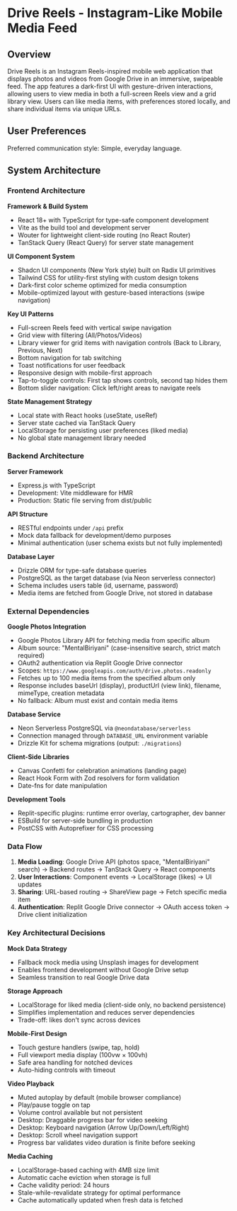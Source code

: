 # Drive Reels - Instagram-Like Mobile Media Feed

## Overview

Drive Reels is an Instagram Reels-inspired mobile web application that displays photos and videos from Google Drive in an immersive, swipeable feed. The app features a dark-first UI with gesture-driven interactions, allowing users to view media in both a full-screen Reels view and a grid library view. Users can like media items, with preferences stored locally, and share individual items via unique URLs.

## User Preferences

Preferred communication style: Simple, everyday language.

## System Architecture

### Frontend Architecture

**Framework & Build System**
- React 18+ with TypeScript for type-safe component development
- Vite as the build tool and development server
- Wouter for lightweight client-side routing (no React Router)
- TanStack Query (React Query) for server state management

**UI Component System**
- Shadcn UI components (New York style) built on Radix UI primitives
- Tailwind CSS for utility-first styling with custom design tokens
- Dark-first color scheme optimized for media consumption
- Mobile-optimized layout with gesture-based interactions (swipe navigation)

**Key UI Patterns**
- Full-screen Reels feed with vertical swipe navigation
- Grid view with filtering (All/Photos/Videos)
- Library viewer for grid items with navigation controls (Back to Library, Previous, Next)
- Bottom navigation for tab switching
- Toast notifications for user feedback
- Responsive design with mobile-first approach
- Tap-to-toggle controls: First tap shows controls, second tap hides them
- Bottom slider navigation: Click left/right areas to navigate reels

**State Management Strategy**
- Local state with React hooks (useState, useRef)
- Server state cached via TanStack Query
- LocalStorage for persisting user preferences (liked media)
- No global state management library needed

### Backend Architecture

**Server Framework**
- Express.js with TypeScript
- Development: Vite middleware for HMR
- Production: Static file serving from dist/public

**API Structure**
- RESTful endpoints under `/api` prefix
- Mock data fallback for development/demo purposes
- Minimal authentication (user schema exists but not fully implemented)

**Database Layer**
- Drizzle ORM for type-safe database queries
- PostgreSQL as the target database (via Neon serverless connector)
- Schema includes users table (id, username, password)
- Media items are fetched from Google Drive, not stored in database

### External Dependencies

**Google Photos Integration**
- Google Photos Library API for fetching media from specific album
- Album source: "MentalBiriyani" (case-insensitive search, strict match required)
- OAuth2 authentication via Replit Google Drive connector
- Scopes: `https://www.googleapis.com/auth/drive.photos.readonly`
- Fetches up to 100 media items from the specified album only
- Response includes baseUrl (display), productUrl (view link), filename, mimeType, creation metadata
- No fallback: Album must exist and contain media items

**Database Service**
- Neon Serverless PostgreSQL via `@neondatabase/serverless`
- Connection managed through `DATABASE_URL` environment variable
- Drizzle Kit for schema migrations (output: `./migrations`)

**Client-Side Libraries**
- Canvas Confetti for celebration animations (landing page)
- React Hook Form with Zod resolvers for form validation
- Date-fns for date manipulation

**Development Tools**
- Replit-specific plugins: runtime error overlay, cartographer, dev banner
- ESBuild for server-side bundling in production
- PostCSS with Autoprefixer for CSS processing

### Data Flow

1. **Media Loading**: Google Drive API (photos space, "MentalBiriyani" search) → Backend routes → TanStack Query → React components
2. **User Interactions**: Component events → LocalStorage (likes) → UI updates
3. **Sharing**: URL-based routing → ShareView page → Fetch specific media item
4. **Authentication**: Replit Google Drive connector → OAuth access token → Drive client initialization

### Key Architectural Decisions

**Mock Data Strategy**
- Fallback mock media using Unsplash images for development
- Enables frontend development without Google Drive setup
- Seamless transition to real Google Drive data

**Storage Approach**
- LocalStorage for liked media (client-side only, no backend persistence)
- Simplifies implementation and reduces server dependencies
- Trade-off: likes don't sync across devices

**Mobile-First Design**
- Touch gesture handlers (swipe, tap, hold)
- Full viewport media display (100vw × 100vh)
- Safe area handling for notched devices
- Auto-hiding controls with timeout

**Video Playback**
- Muted autoplay by default (mobile browser compliance)
- Play/pause toggle on tap
- Volume control available but not persistent
- Desktop: Draggable progress bar for video seeking
- Desktop: Keyboard navigation (Arrow Up/Down/Left/Right)
- Desktop: Scroll wheel navigation support
- Progress bar validates video duration is finite before seeking

**Media Caching**
- LocalStorage-based caching with 4MB size limit
- Automatic cache eviction when storage is full
- Cache validity period: 24 hours
- Stale-while-revalidate strategy for optimal performance
- Cache automatically updated when fresh data is fetched